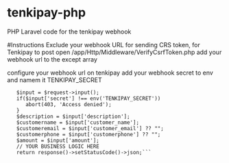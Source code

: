 # tenkipay-php
PHP Laravel code for the tenkipay webhook

#Instructions
Exclude your webhook URL for sending CRS token, for Tenkipay to post
open /app/Http/Middleware/VerifyCsrfToken.php
add your webhook url to the except array 

configure your webhook url on tenkipay 
add your webhook secret to env and namem it TENKIPAY_SECRET


```public function tenkiPay(Request $request){</code>
   $input = $request->input();
   if($input['secret'] !== env('TENKIPAY_SECRET'))
      abort(403, 'Access denied');
   }
   $description = $input['description'];
   $customername = $input['customer_name'];
   $customeremail = $input['customer_email'] ?? "";
   $customerphone = $input['customerphone'] ?? "";
   $amount = $input['amount'];
   // YOUR BUSINESS LOGIC HERE
   return response()->setStatusCode()->json;```
